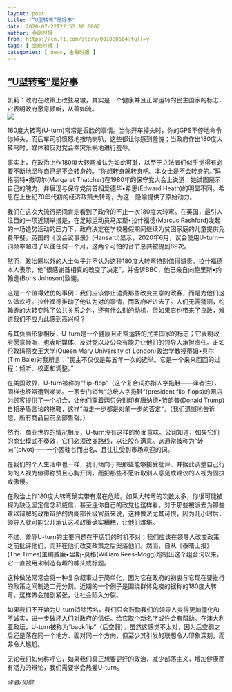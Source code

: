 ```yaml
---
layout: post
title: "“U型转弯”是好事"
date: 2020-07-22T22:52:18.000Z
author: 金融时报
from: https://cn.ft.com/story/001088664?full=y
tags: [ 金融时报 ]
categories: [ news, 金融时报 ]
---
```

<!--1595458338000-->
[“U型转弯”是好事](https://cn.ft.com/story/001088664?full=y)
------

<div>
<div></div><div class="story-lead">凯莉：政府在政策上改弦易辙，其实是一个健康并且正常运转的民主国家的标志，它表明政府愿意倾听，从善如流。</div><div class=" story-image image"><img src="https://thumbor.ftacademy.cn/unsafe/1340x754/https://thumbor.ftacademy.cn/unsafe/picture/7/000097827_piclink.jpg"></div><div class="story-body"><div id="story-body-container"><p>180度大转弯(U-turn)常常是丢脸的事情。当你开车掉头时，你的GPS不停地命令你掉头，而后车司机愤怒地按响喇叭，这些都让你感到羞愧；当政府作出180度大转弯时，媒体和反对党会幸灾乐祸地进行羞辱。</p><p>事实上，在政治上作180度大转弯被认为如此可耻，以至于立法者们似乎觉得有必要不断地坚称自己是不会转身的。“你想转身就转身吧。本女士是不会转身的。”玛格丽特•撒切尔(Margaret Thatcher)在1980年的保守党大会上说道，她试图展示自己的魄力，并展现与保守党前首相爱德华•希思(Edward Heath)的明显不同。希思在上世纪70年代初的经济政策大转弯，为这一隐喻提供了原始动力。</p><p>我们在这次大流行期间肯定看到了政府的不止一次180度大转弯。在英国，最引人注目的一项近期举措是，在足球运动员马库斯•拉什福德(Marcus Rashford)发起的一场造势活动的压力下，政府决定在学校暑假期间继续为贫困家庭的儿童提供免费午餐。英国的《议会议事录》(Hansard)显示，2020年6月，议会使用U-turn一词频率超过了以往任何一个月，这两个可怕的音节总共被提到69次。</p><p>然而，政治圈以外的人士似乎并不认为这种180度大转弯特别值得谴责。拉什福德本人表示，他“很感谢首相真的改变了决定”，并告诉BBC，他已亲自向鲍里斯•约翰逊(Boris Johnson)致谢。</p><div  data-o-ads-name="mpu-middle1" class="o-ads in-article-advert" data-o-ads-formats-default="false"  data-o-ads-formats-small="FtcMobileMpu"  data-o-ads-formats-medium="FtcMpu" data-o-ads-formats-large="FtcMpu" data-o-ads-formats-extra="FtcMpu" data-o-ads-targeting="cnpos=middle1;" data-cy='[{"devices":["PC","iPhoneWeb","AndroidWeb","iPhoneApp","AndroidApp"],"pattern":"MPU","position":"Middle1","container":"mpuInStory"}]'></div><p>这是一个值得效仿的事例：我们应该停止谴责那些改变主意的政客，而是为他们这么做欢呼。拉什福德推动了他认为对的事情，而政府听进去了。人们无需猜测，约翰逊的大转变除了公共关系之外，还有什么别的动机，但如果它也带来了良政，难道我们不应为此感到高兴吗？</p><p>与其负面形象相反，U-turn是一个健康且正常运转的民主国家的标志；它表明政府愿意倾听，也表明媒体、反对党以及公众有能力让他们的领导人承担责任。正如伦敦玛丽女王大学(Queen Mary University of London)政治学教授蒂姆•贝尔(Tim Bale)对我所言：“民主不仅仅是每五年一次的选举。它是一个来来回回的过程：倾听、校正和调整。”</p><p>在美国政界，U-turn被称为“flip-flop”（这个复合词亦指人字拖鞋——译者注），同样也经常遭到嘲笑。一家专门销售“总统人字拖鞋”(president flip-flops)的网店为顾客提供了一个机会，让他们穿着两只分别印有唐纳德•特朗普(Donald Trump)自相矛盾言论的拖鞋，这样“每走一步都是对前一步的否定”。（我们遗憾地告诉您，所有商品目前全部售罄。）</p><p>然而，商业世界的情况相反，U-turn没有这样的负面意味。公司知道，如果它们的商业模式不奏效，它们必须改变路线，以让股东满意。这通常被称为“转向”(pivot)——一个因硅谷而出名、且往往受到市场欢迎的词。</p><p>在我们的个人生活中也一样，我们倾向于把那些能够接受批评、并据此调整自己行为的人视为值得称赞且心胸开阔，而把那些不愿听取别人意见或建议的人视为固执或傲慢。</p><p>在政治上作180度大转弯确实带有潜在危险。如果大转弯的次数太多，你很可能被视为缺乏坚定信念和威信，甚至连你自己的政党也这样看。对于那些被派去为那些难以辩解的政策辩护的内阁部长级官员来说，这种做法尤其可恨，因为几小时后，领导人就可能公开承认这项政策确实糟糕，让他们难堪。</p><div data-o-ads-name="mpu-middle2" class="o-ads in-article-advert" data-o-ads-formats-default="false"  data-o-ads-formats-small="FtcMobileMpu"  data-o-ads-formats-medium="false" data-o-ads-formats-large="false" data-o-ads-formats-extra="false" data-o-ads-targeting="cnpos=middle2;" data-cy='[{"devices":["iPhoneWeb","AndroidWeb","iPhoneApp","AndroidApp"],"pattern":"MPU","position":"Middle2","container":"mpuInStory"}]'></div><p>不过，羞辱U-turn的主要问题在于惩罚的时机不对；我们应该在领导人改变政策之前批评他们，而非在他们改变政策之后奚落他们。然而，自从《泰晤士报》(The Times)主编威廉•里斯-莫格(William Rees-Mogg)炮制出这个组合词以来，它一直被用来制造有趣的噱头或标题。</p><p>这种做法常常会将一种复杂叙事过于简单化，因为它在政府的初衷与它现在要推行的政策之间制造二元分割。近期的一个例子是围绕群体免疫的据称的180度大转弯。这样做会加剧紧张，让社会陷入分裂。</p><p>如果我们不开始为U-turn消除污名，我们只会鼓励我们的领导人变得更加僵化和不诚实，进一步破坏人们对政府的信任。给它取个新名字或许会有帮助。在澳大利亚政坛，U-turn被称为“backflip”（后空翻）。虽然这感觉不太对，因为后空翻之后还是落在同一个地方、面对同一个方向，但至少其引发的联想令人印象深刻，而非令人尴尬。</p><p>无论我们如何称呼它，如果我们真正想要更好的政治，减少部落主义，增加健康而有活力的辩论，我们需要学会热爱U-turn。</p><p><i>译者/何黎</i></p></div><div class="clearfloat"></div></div>
</div>
